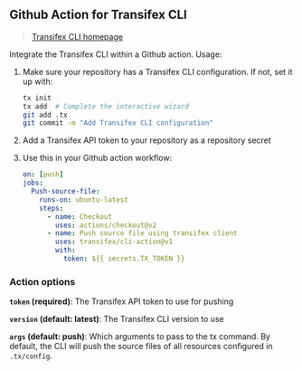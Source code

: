 ## Github Action for Transifex CLI

> [Transifex CLI homepage](https://github.com/transifex/cli)

Integrate the Transifex CLI within a Github action. Usage:

1. Make sure your repository has a Transifex CLI configuration. If not, set it
   up with:

   ```sh
   tx init
   tx add  # Complete the interactive wizard
   git add .tx
   git commit -m "Add Transifex CLI configuration"
   ```

2. Add a Transifex API token to your repository as a repository secret

3. Use this in your Github action workflow:

   ```yaml
   on: [push]
   jobs:
     Push-source-file:
       runs-on: ubuntu-latest
       steps:
         - name: Checkout
           uses: actions/checkout@v2
         - name: Push source file using transifex client
           uses: transifex/cli-action@v1
           with:
             token: ${{ secrets.TX_TOKEN }}
   ```

### Action options

**`token` (required)**: The Transifex API token to use for pushing

**`version` (default: latest)**: The Transifex CLI version to use

**`args` (default: push)**: Which arguments to pass to the tx command. By
default, the CLI will push the source files of all resources configured in
`.tx/config`.
